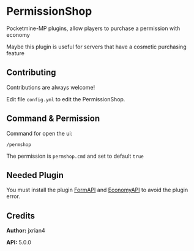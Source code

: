 
# PermissionShop

Pocketmine-MP plugins, allow players to purchase a permission with economy

Maybe this plugin is useful for servers that have a cosmetic purchasing feature
## Contributing

Contributions are always welcome!

Edit file `config.yml` to edit the PermissionShop.


## Command & Permission

Command for open the ui:

`/permshop`

The permission is `permshop.cmd` and set to default `true`
## Needed Plugin

You must install the plugin [FormAPI](https://github.com/jojoe77777/FormAPI) and [EconomyAPI](https://github.com/onebone/EconomyS/EconomyAPI) to avoid the plugin error.
## Credits

**Author:** jxrian4

**API:** 5.0.0

